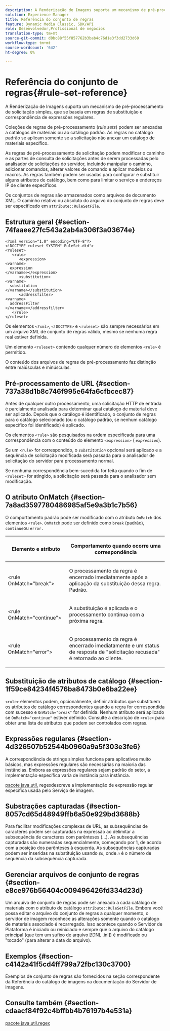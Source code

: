 ```yaml
---
description: A Renderização de Imagens suporta um mecanismo de pré-processamento de solicitação simples, que se baseia em regras de substituição e correspondência de expressões regulares.
solution: Experience Manager
title: Referência do conjunto de regras
feature: Dynamic Media Classic, SDK/API
role: Desenvolvedor,Profissional de negócios
translation-type: tm+mt
source-git-commit: d0bc88f55f857762b3bab4c76d1e3f3dd2733d60
workflow-type: tm+mt
source-wordcount: '642'
ht-degree: 0%

---
```



# Referência do conjunto de regras{#rule-set-reference}

A Renderização de Imagens suporta um mecanismo de pré-processamento de solicitação simples, que se baseia em regras de substituição e correspondência de expressões regulares.

<!--<a id="section_F44601A65CE1451EAD0A449C66B773CC"></a>-->

Coleções de regras de pré-processamento (*rule sets*) podem ser anexadas a catálogos de materiais ou ao catálogo padrão. As regras no catálogo padrão se aplicam somente se a solicitação não anexar um catálogo de materiais específico.

As regras de pré-processamento de solicitação podem modificar o caminho e as partes de consulta de solicitações antes de serem processadas pelo analisador de solicitações do servidor, incluindo manipular o caminho, adicionar comandos, alterar valores de comando e aplicar modelos ou macros. As regras também podem ser usadas para configurar e substituir alguns atributos de catálogo, bem como para limitar o serviço a endereços IP de cliente específicos.

Os conjuntos de regras são armazenados como arquivos de documento XML. O caminho relativo ou absoluto do arquivo do conjunto de regras deve ser especificado em `attribute::RuleSetFile`.

## Estrutura geral {#section-74faaee27fc543a2ab4a306f3a03674e}

```
<?xml version="1.0" encoding="UTF-8"?>
<!DOCTYPE ruleset SYSTEM" RuleSet.dtd">
<ruleset>
   <rule>
      <expression>
<varname>
  expression
</varname></expression>
      <substitution>
<varname>
  substitution
</varname></substitution>
      <addressfilter>
<varname>
  addressFilter
</varname></addressfilter>
   </rule>
</ruleset>
```

Os elementos `<?xml>`, `<!DOCTYPE>` e `<ruleset>` são sempre necessários em um arquivo XML de conjunto de regras válido, mesmo se nenhuma regra real estiver definida.

Um elemento `<ruleset>` contendo qualquer número de elementos `<rule>` é permitido.

O conteúdo dos arquivos de regras de pré-processamento faz distinção entre maiúsculas e minúsculas.

## Pré-processamento de URL {#section-737a38d1b8c746f995e64fa6cfbcec87}

Antes de qualquer outro processamento, uma solicitação HTTP de entrada é parcialmente analisada para determinar qual catálogo de material deve ser aplicado. Depois que o catálogo é identificado, o conjunto de regras para o catálogo selecionado (ou o catálogo padrão, se nenhum catálogo específico foi identificado) é aplicado.

Os elementos `<rule>` são pesquisados na ordem especificada para uma correspondência com o conteúdo do elemento `<expression>` ( *`expression`*).

Se um `<rule>` for correspondido, o *`substitution`* opcional será aplicado e a sequência de solicitação modificada será passada para o analisador de solicitação do servidor para processamento normal.

Se nenhuma correspondência bem-sucedida for feita quando o fim de `<ruleset>` for atingido, a solicitação será passada para o analisador sem modificação.

## O atributo OnMatch {#section-7a8ad3597780486985af5e9a3b1c7b56}

O comportamento padrão pode ser modificado com o atributo `OnMatch` dos elementos `<rule>`. `OnMatch` pode ser definido como  `break` (padrão),  `continue`ou  `error.`

<table id="table_4CABF55B33854A128D5F326B31C6C397"> 
 <thead> 
  <tr> 
   <th colname="col1" class="entry"> <p>Elemento e atributo </p> </th> 
   <th colname="col2" class="entry"> <p>Comportamento quando ocorre uma correspondência </p> </th> 
  </tr> 
 </thead>
 <tbody> 
  <tr> 
   <td colname="col1"> <p><span class="codeph"> &lt;rule OnMatch="break"&gt;</span> </p> </td> 
   <td colname="col2"> <p>O processamento da regra é encerrado imediatamente após a aplicação da substituição dessa regra. Padrão. </p> </td> 
  </tr> 
  <tr> 
   <td colname="col1"> <p><span class="codeph"> &lt;rule OnMatch="continue"&gt;</span> </p> </td> 
   <td colname="col2"> <p>A substituição é aplicada e o processamento continua com a próxima regra. </p> </td> 
  </tr> 
  <tr> 
   <td colname="col1"> <p><span class="codeph"> &lt;rule OnMatch="error"&gt;</span> </p> </td> 
   <td colname="col2"> <p>O processamento da regra é encerrado imediatamente e um status de resposta de "solicitação recusada" é retornado ao cliente. </p> </td> 
  </tr> 
 </tbody> 
</table>

## Substituição de atributos de catálogo {#section-1f59ce84234f4576ba8473b0e6ba22ee}

`<rule>` elementos podem, opcionalmente, definir atributos que substituem os atributos de catálogo correspondentes quando a regra for correspondida com sucesso e  `OnMatch="break"` for definida. Nenhum atributo será aplicado se `OnMatch="continue"` estiver definido. Consulte a descrição de `<rule>` para obter uma lista de atributos que podem ser controlados com regras.

## Expressões regulares {#section-4d326507b52544b0960a9a5f303e3fe6}

A correspondência de strings simples funciona para aplicativos muito básicos, mas expressões regulares são necessárias na maioria das instâncias. Embora as expressões regulares sejam padrão do setor, a implementação específica varia de instância para instância.

[pacote java.util.](https://www2.cs.duke.edu/csed/java/jdk1.4.2/docs/api/) regexdescreve a implementação de expressão regular específica usada pelo Serviço de imagem.

## Substrações capturadas {#section-8057cd65d48949ffb6a50e929bd3688b}

Para facilitar modificações complexas de URL, as subsequências de caracteres podem ser capturadas na expressão ao delimitar a subsequência de caracteres com parênteses (...). As subsequências capturadas são numeradas sequencialmente, começando por 1, de acordo com a posição dos parênteses à esquerda. As subsequências capturadas podem ser inseridas na substituição usando *`$n`*, onde *`n`* é o número de sequência da subsequência capturada.

## Gerenciar arquivos de conjunto de regras {#section-e8ce976b56404c009496426fd334d23d}

Um arquivo de conjunto de regras pode ser anexado a cada catálogo de materiais com o atributo de catálogo `attribute::RuleSetFile`. Embora você possa editar o arquivo do conjunto de regras a qualquer momento, o servidor de imagem reconhece as alterações somente quando o catálogo de materiais associado é recarregado. Isso acontece quando o Servidor de Plataforma é iniciado ou reiniciado e sempre que o arquivo do catálogo principal (que tem um sufixo de arquivo [!DNL .ini]) é modificado ou &quot;tocado&quot; (para alterar a data do arquivo).

## Exemplos {#section-c4142a41f5cd4ff799a72fbc130c3700}

Exemplos de conjunto de regras são fornecidos na seção correspondente da Referência do catálogo de imagens na documentação do Servidor de imagens.

## Consulte também {#section-cdaacf84f92c4bffbb4b76197b4e531a}

[pacote java.util.regex](https://www2.cs.duke.edu/csed/java/jdk1.4.2/docs/api/)
